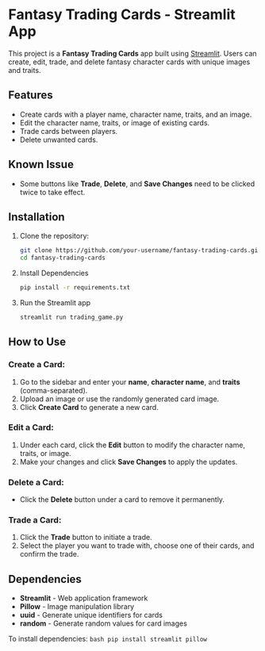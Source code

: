 # Fantasy Trading Cards - Streamlit App

This project is a **Fantasy Trading Cards** app built using [Streamlit](https://streamlit.io/). Users can create, edit, trade, and delete fantasy character cards with unique images and traits. 

## Features
- Create cards with a player name, character name, traits, and an image.
- Edit the character name, traits, or image of existing cards.
- Trade cards between players.
- Delete unwanted cards.

## Known Issue
- Some buttons like **Trade**, **Delete**, and **Save Changes** need to be clicked twice to take effect.

## Installation

1. Clone the repository:
   ```bash
   git clone https://github.com/your-username/fantasy-trading-cards.git
   cd fantasy-trading-cards
   ```

2. Install Dependencies
    ```bash
    pip install -r requirements.txt
    ```

3. Run the Streamlit app
    ```bash
    streamlit run trading_game.py
    ```

## How to Use

### Create a Card:
1. Go to the sidebar and enter your **name**, **character name**, and **traits** (comma-separated).
2. Upload an image or use the randomly generated card image.
3. Click **Create Card** to generate a new card.

### Edit a Card:
1. Under each card, click the **Edit** button to modify the character name, traits, or image.
2. Make your changes and click **Save Changes** to apply the updates.

### Delete a Card:
- Click the **Delete** button under a card to remove it permanently.

### Trade a Card:
1. Click the **Trade** button to initiate a trade.
2. Select the player you want to trade with, choose one of their cards, and confirm the trade.

## Dependencies
- **Streamlit** - Web application framework
- **Pillow** - Image manipulation library
- **uuid** - Generate unique identifiers for cards
- **random** - Generate random values for card images

To install dependencies:
    ```bash
    pip install streamlit pillow
    ```